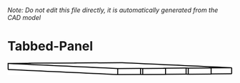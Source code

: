 ###### Note: Do not edit this file directly, it is automatically generated from the CAD model

# Tabbed-Panel

![](/project.svg)



 

